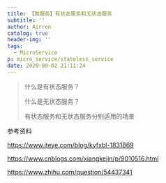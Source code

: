 ```yaml
---
title: 【微服务】有状态服务和无状态服务
subtitle: ''
author: Airren
catalog: true
header-img: ''
tags:
  - MicroService
p: micro_service/stateless_service
date: 2020-09-02 21:11:24
---
```


> 什么是有状态服务？
>
> 什么是无状态服务？
>
> 有状态服务和无状态服务分别适用的场景









参考资料

https://www.iteye.com/blog/kyfxbl-1831869

https://www.cnblogs.com/xiangkejin/p/9010516.html

https://www.zhihu.com/question/54437341